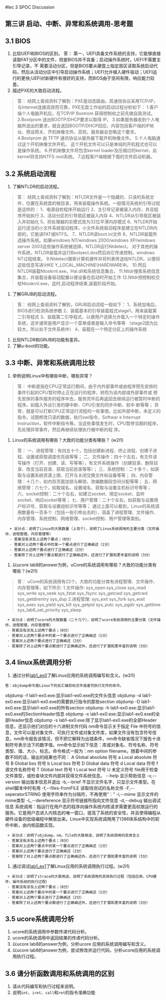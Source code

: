 #lec 3 SPOC Discussion

## 第三讲 启动、中断、异常和系统调用-思考题

## 3.1 BIOS
 1. 比较UEFI和BIOS的区别。
 答：
    第一，UEFI具备文件系统的支持，它能够直接读取FAT分区中的文件，但是BIOS并不具备；启动操作系统时，UEFI不需要主引导记录，不      需要活动分区，但是BIOS要从硬盘上指定扇区读取系统启动代码，然后从活动分区中引导启动操作系统；UEFI允许植入硬件驱动；UEFI运     行的更快;UEFI对新硬件有很好的支持，而BIOS由于空间有限，响应能力较差。
 1. 描述PXE的大致启动流程。<br />
> 答：
    经网上查阅资料了解到：PXE是动态路由。其通信协议采用TCP/IP，与Internet连接高效而可靠，PXE无盘工作站的启动过程分析如下：
    1.客户端个人电脑开机后，在TCP/IP Bootrom 获得控制权之前先做自我测试。
    2.Bootprom 送出BOOTP/DHCP要求以取得 IP。
    3.如果服务器收到个人电脑所送出的要求，就会送回BOOTP/DHCP回应，内容包括客户端的IP地址、预设网关、开机映像文件。否则，服务器会忽略这个要求。
    4.Bootprom 由 TFTP 通讯协议从服务器下载开机映像文件。
    5.个人电脑通过这个开机映像文件开机， 这个开机文件可以只是单纯的开机程式也可以是操作系统。
    6.开机映像文件将包含kernel loader及压缩过的kernel，此kernel将支持NTFS root系统。
    7.远程客户端根据下载的文件启动机器。

## 3.2 系统启动流程
 1. 了解NTLDR的启动流程。<br />
 > 答：
    经网上查阅资料了解到：NTLDR文件是一个隐藏的、只读的系统文件，位置在系统盘的根目录，用来装载操作系统。一般情况系统的引导过程是这样的：
  1、电源自检程序开始运行
  2、主引导记录被装入内存，并且程序开始执行
  3、活动分区的引导扇区被装入内存
  4、NTLDR从引导扇区被装入并初始化
  5、将处理器的实模式改为32位平滑内存模式
  6、NTLDR开始运行适当的小文件系统驱动程序。小文件系统驱动程序是建立在NTLDR内部的，它能读FAT或NTFS。
  7、NTLDR读boot.ini文件
  8、NTLDR装载所选操作系统。如果windows NT/windows 2000/windows XP/windows server 2003这些操作系统被选择，NTLDR运行Ntdetect。
对于其他的操作系统，NTLDR装载并运行Bootsect.dos然后向它传递控制。windows NT过程结束。
  9.Ntdetect搜索计算机硬件并将列表传送给NTLDR，以便将这些信息写进\\HKE Y_LOCAL_MACHINE\HARDWARE中。
  10.然后NTLDR装载Ntoskrnl.exe，Hal.dll和系统信息集合。
  11.Ntldr搜索系统信息集合，并装载设备驱动配置以便设备在启动时开始工作
  12.Ntldr把控制权交给Ntoskrnl.exe，这时,启动程序结束,装载阶段开始。
 1. 了解GRUB的启动流程。<br />
 > 答：
   经网上查阅资料了解到，GRUB启动流程一般如下：
   1、系统加电后，BIOS进行检测系统参数 
   2、装载基本的引导装载程式stage1，用来装载第二引导程式
   3、装载第二引导程式，以便用户选择允许载入一个特定的操作系统，这步通常是用户显示一个菜单或者是输入命令等等 （stage2因为比较大，所以处于文件系统中）
   4、装载在一个特定分区上的操作系统

 1. 比较NTLDR和GRUB的功能有差异。
 1. 了解u-boot的功能。

## 3.3 中断、异常和系统调用比较
 1. 举例说明Linux中有哪些中断，哪些异常？
 > 答：
    中断是指在CPU正常运行期间，由于内外部事件或由程序预先安排的事件引起的CPU暂时停止正在运行的程序，转而为该内部或外部事件或    预先安排的事件服务的程序中去，服务完毕后再返回去继续运行被暂时中断的程序。如插入外设引发的硬中断、CPU引发的同步中断、软中    断等等； 异常，就是可以打断CPU正常运行流程的一些事情，比如外部中断，未定义的指令，试图修改只读的数据，执行swi指令，Softwar    e Interrupt Instruction，软件中断指令等。当这些事情发生时，CPU暂停当期的程序，先处理异常事件，然后再继续处理执行被中断的程    序。

 1. Linux的系统调用有哪些？大致的功能分类有哪些？  (w2l1)
 > 答：
 一、进程管理：有四五十个，包括创建新进程、终止进程、创建子进程、设置或获取调度优先级等等；
 二、文件操作：四十个左右，有文件读写操作（打开、创建、读、写等等），有文件系统操作（创建目录、删除目录、改变当前目录、获取当前目录等等）；
 三、系统控制：二十多个，如获取与设置系统资源上限、打开与关闭交换文件和设备等等；
 四、内存管理：十几个，如内存页面加锁与解锁、改编数据段空间分配等等；
 五、网络管理：六七个，如取域名、设置域名、获取与设置主机标识号等等；
 六、socket控制：二十个左右，如建立socket、绑定socket、监听socket、响应socket等等；
 七、用户管理：二十个左右，如获取与设置用户标识号、获取与设置组标识号等等；
 通过上面可以看到，Linux的系统调用数量有一百多个（包括一些引申出去的），涵盖了进程管理、文件操作、内存管理、系统控制、网络管理、socket控制、用户管理等类别。

```
  + 采分点：说明了Linux的大致数量（上百个），说明了Linux系统调用的主要分类（文件操作，进程管理，内存管理等）
  - 答案没有涉及上述两个要点；（0分）
  - 答案对上述两个要点中的某一个要点进行了正确阐述（1分）
  - 答案对上述两个要点进行了正确阐述（2分）
  - 答案除了对上述两个要点都进行了正确阐述外，还进行了扩展和更丰富的说明（3分）
 ```
 
 1. 以ucore lab8的answer为例，uCore的系统调用有哪些？大致的功能分类有哪些？(w2l1)
 > 答：
    uCore的系统调用有22个。大致的功能分类有进程管理、文件操作、内存管理等，如下所示:
   1.文件操作: sys_open sys_close sys_read sys_write sys_seek sys_fstat sys_fsync sys_getcwd sys_getcwd sys_getdirentry     sys_dup
   2.进程管理: sys_exit sys_fork sys_wait sys_exec sys_yield sys_kill sys_getpid sys_putc sys_pgdir sys_gettime   sys_lab6_set_priority sys_sleep

 ```
  + 采分点：说明了ucore的大致数量（二十几个），说明了ucore系统调用的主要分类（文件操作，进程管理，内存管理等）
  - 答案没有涉及上述两个要点；（0分）
  - 答案对上述两个要点中的某一个要点进行了正确阐述（1分）
  - 答案对上述两个要点进行了正确阐述（2分）
  - 答案除了对上述两个要点都进行了正确阐述外，还进行了扩展和更丰富的说明（3分）
 ```
 
## 3.4 linux系统调用分析
 1. 通过分析[lab1_ex0](https://github.com/chyyuu/ucore_lab/blob/master/related_info/lab1/lab1-ex0.md)了解Linux应用的系统调用编写和含义。(w2l1)
 > 
    答：objdump命令是Linux下的反汇编目标文件或者可执行文件的命令。
   objdump -f lab1-ex0.exe:显示lab1-ex0.exe的文件头信息
   objdump -d lab1-ex0.exe:显示lab1-ex0.exe的需要执行指令的那些section
   objdump -D lab1-ex0.exe:显示lab1-ex0.exe的所有section
   objdump -h lab1-ex0.exe:显示lab1-ex0.exe的SectionHeader信息
   objdump -x lab1-ex0.exe:显示lab1-ex0.exe的全部Header信息
   objdump -s lab1-ex0.exe:除了显示lab1-ex0.exe的全部Header信息，还显示他们对应的十六进制文件代码
    nm命令显示关于指定 File 中符号的信息，文件可以是对象文件、可执行文件或对象文件库，如果文件没有包含符号信息，nm命令报告该情况，但不把它解释为出错条件，nm命令缺省情况下报告十进制符号表示法下的数字值。nm命令显示如下信息：库或对象名、符号名称、符号类型、值、大小、标志。命令格式一般为：nm option filename。随着中间的参数不同的话，输出的结果也不同：
   A Global absolute 符号
   a Local absolute 符号
   B Global bss 符号
   b Local bss 符号
   D Global data 符号
   d Local data 符号
   f 源文件名称符号
   T Global text 符号
   t Local text 符号
   U 未定义符号
   file用于检查文件类型，或检查块文件内部并获得文件系统信息。
   --help 显示帮助信息
   -v,--version 输出版本信息并退出
   -b,--brief 不显示文件名字，只显示文件类型。在shell脚本中时有用
   -f,--files-fromFILE 读取待测试的名称文件
   -F,--seperatorSTRING 使用字符串作为分隔符，不再使用“：”
   -i,--mime 显示文件的mime类型
   -L,--dereference 显示符号链接所指向文件信息
   -d,--debug 输出调试信息
   系统调用：指运行在用户态的程序向操作系统内核请求需要更高权限运行的服务。它是用户态进入内核态的唯一窗口，提高了系统的安全性，并且使得编程从硬件设备的低级编程中解放出来。Linux中实现系统调用用了I386体系结构中的软件中断，由内核函数实现。

 ```
  + 采分点：说明了objdump，nm，file的大致用途，说明了系统调用的具体含义
  - 答案没有涉及上述两个要点；（0分）
  - 答案对上述两个要点中的某一个要点进行了正确阐述（1分）
  - 答案对上述两个要点进行了正确阐述（2分）
  - 答案除了对上述两个要点都进行了正确阐述外，还进行了扩展和更丰富的说明（3分）
 
 ```
 
 1. 通过调试[lab1_ex1](https://github.com/chyyuu/ucore_lab/blob/master/related_info/lab1/lab1-ex1.md)了解Linux应用的系统调用执行过程。(w2l1)
 

 ```
  + 采分点：说明了strace的大致用途，说明了系统调用的具体执行过程（包括应用，CPU硬件，操作系统的执行过程）
  - 答案没有涉及上述两个要点；（0分）
  - 答案对上述两个要点中的某一个要点进行了正确阐述（1分）
  - 答案对上述两个要点进行了正确阐述（2分）
  - 答案除了对上述两个要点都进行了正确阐述外，还进行了扩展和更丰富的说明（3分）
 ```
 
## 3.5 ucore系统调用分析
 1. ucore的系统调用中参数传递代码分析。
 1. ucore的系统调用中返回结果的传递代码分析。
 1. 以ucore lab8的answer为例，分析ucore 应用的系统调用编写和含义。
 1. 以ucore lab8的answer为例，尝试修改并运行代码，分析ucore应用的系统调用执行过程。
 
## 3.6 请分析函数调用和系统调用的区别
 1. 请从代码编写和执行过程来说明。
   1. 说明`int`、`iret`、`call`和`ret`的指令准确功能
 
